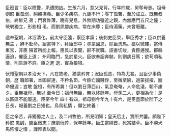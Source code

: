臣密言：臣以險釁，夙遭閔凶。生孩六月，慈父見背。行年四歲，舅奪母志。祖母劉愍
臣孤弱，躬親撫養。臣少多疾病，九歲不行；零丁孤苦，至於成立。既無叔伯，終鮮兄
弟；門衰祚薄，晚有兒息。外無期功彊近之親，內無應門五尺之僮；煢煢獨立，形影相
弔。而劉夙嬰疾病，常在床蓐；臣侍湯藥，未曾廢離。

逮奉聖朝，沐浴清化。前太守臣逵，察臣孝廉；後刺史臣榮，舉臣秀才；臣以供養無主
，辭不赴命。詔書特下，拜臣郎中；尋蒙國恩，除臣洗馬。猥以微賤，當侍東宮，非臣
隕首所能上報。臣具以表聞，辭不就職。詔書切峻，責臣逋慢。郡縣逼迫，催臣上道；
州司臨門，急於星火。臣欲奉詔奔馳，則劉病日篤；欲苟順私情，則告訴不許。臣之進
退，實為狼狽。

伏惟聖朝以孝治天下，凡在故老，猶蒙矜育；況臣孤苦，特為尤甚。且臣少事偽朝，歷
職郎署，本圖宦達，不矜名節。今臣亡國賤俘，至微至陋，過蒙拔擢，寵命優渥；豈敢
盤桓，有所希冀！但以劉日薄西山，氣息奄奄，人命危淺，朝不慮夕。臣無祖母，無以
至今日；祖母無臣，無以終餘年。母孫二人，更相為命；是以區區不能廢遠。臣密今年
四十有四，祖母劉今年九十有六，是臣盡節於陛下之日長，報養劉之日短也。烏鳥私情
，願乞終養！

臣之辛苦，非獨蜀之人士，及二州牧伯，所見明知；皇天后土，實所共鑒。願陛下矜愍
愚誠，聽臣微志；庶劉僥倖，保卒餘年。臣生當隕首，死當結草。臣不勝犬馬怖懼之情
，謹拜表以聞。

